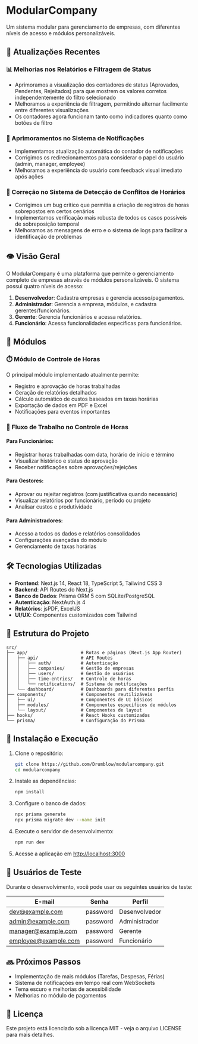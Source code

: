 # ModularCompany

Um sistema modular para gerenciamento de empresas, com diferentes níveis de acesso e módulos personalizáveis.

## 🔄 Atualizações Recentes

### 📊 Melhorias nos Relatórios e Filtragem de Status
- Aprimoramos a visualização dos contadores de status (Aprovados, Pendentes, Rejeitados) para que mostrem os valores corretos independentemente do filtro selecionado
- Melhoramos a experiência de filtragem, permitindo alternar facilmente entre diferentes visualizações
- Os contadores agora funcionam tanto como indicadores quanto como botões de filtro

### 🔔 Aprimoramentos no Sistema de Notificações
- Implementamos atualização automática do contador de notificações
- Corrigimos os redirecionamentos para considerar o papel do usuário (admin, manager, employee)
- Melhoramos a experiência do usuário com feedback visual imediato após ações

### 📅 Correção no Sistema de Detecção de Conflitos de Horários
- Corrigimos um bug crítico que permitia a criação de registros de horas sobrepostos em certos cenários
- Implementamos verificação mais robusta de todos os casos possíveis de sobreposição temporal
- Melhoramos as mensagens de erro e o sistema de logs para facilitar a identificação de problemas

## 👁️ Visão Geral

O ModularCompany é uma plataforma que permite o gerenciamento completo de empresas através de módulos personalizáveis. O sistema possui quatro níveis de acesso:

1. **Desenvolvedor**: Cadastra empresas e gerencia acesso/pagamentos.
2. **Administrador**: Gerencia a empresa, módulos, e cadastra gerentes/funcionários.
3. **Gerente**: Gerencia funcionários e acessa relatórios.
4. **Funcionário**: Acessa funcionalidades específicas para funcionários.

## 🧩 Módulos

### ⏱️ Módulo de Controle de Horas
O principal módulo implementado atualmente permite:
- Registro e aprovação de horas trabalhadas
- Geração de relatórios detalhados
- Cálculo automático de custos baseados em taxas horárias
- Exportação de dados em PDF e Excel
- Notificações para eventos importantes

### 💼 Fluxo de Trabalho no Controle de Horas

#### Para Funcionários:
- Registrar horas trabalhadas com data, horário de início e término
- Visualizar histórico e status de aprovação
- Receber notificações sobre aprovações/rejeições

#### Para Gestores:
- Aprovar ou rejeitar registros (com justificativa quando necessário)
- Visualizar relatórios por funcionário, período ou projeto
- Analisar custos e produtividade

#### Para Administradores:
- Acesso a todos os dados e relatórios consolidados
- Configurações avançadas do módulo
- Gerenciamento de taxas horárias

## 🛠️ Tecnologias Utilizadas

- **Frontend**: Next.js 14, React 18, TypeScript 5, Tailwind CSS 3
- **Backend**: API Routes do Next.js
- **Banco de Dados**: Prisma ORM 5 com SQLite/PostgreSQL
- **Autenticação**: NextAuth.js 4
- **Relatórios**: jsPDF, ExcelJS
- **UI/UX**: Componentes customizados com Tailwind

## 📂 Estrutura do Projeto

```
src/
├── app/                    # Rotas e páginas (Next.js App Router)
│   ├── api/                # API Routes
│   │   ├── auth/           # Autenticação
│   │   ├── companies/      # Gestão de empresas
│   │   ├── users/          # Gestão de usuários
│   │   ├── time-entries/   # Controle de horas
│   │   └── notifications/  # Sistema de notificações
│   └── dashboard/          # Dashboards para diferentes perfis
├── components/             # Componentes reutilizáveis
│   ├── ui/                 # Componentes de UI básicos
│   ├── modules/            # Componentes específicos de módulos
│   └── layout/             # Componentes de layout
├── hooks/                  # React Hooks customizados
└── prisma/                 # Configuração do Prisma
```

## 🚀 Instalação e Execução

1. Clone o repositório:
   ```bash
   git clone https://github.com/Drumblow/modularcompany.git
   cd modularcompany
   ```

2. Instale as dependências:
   ```bash
   npm install
   ```

3. Configure o banco de dados:
   ```bash
   npx prisma generate
   npx prisma migrate dev --name init
   ```

4. Execute o servidor de desenvolvimento:
   ```bash
   npm run dev
   ```

5. Acesse a aplicação em [http://localhost:3000](http://localhost:3000)

## 👥 Usuários de Teste

Durante o desenvolvimento, você pode usar os seguintes usuários de teste:

| E-mail | Senha | Perfil |
|--------|-------|--------|
| dev@example.com | password | Desenvolvedor |
| admin@example.com | password | Administrador |
| manager@example.com | password | Gerente |
| employee@example.com | password | Funcionário |

## 🔜 Próximos Passos

- Implementação de mais módulos (Tarefas, Despesas, Férias)
- Sistema de notificações em tempo real com WebSockets
- Tema escuro e melhorias de acessibilidade
- Melhorias no módulo de pagamentos

## 📝 Licença

Este projeto está licenciado sob a licença MIT - veja o arquivo LICENSE para mais detalhes. 